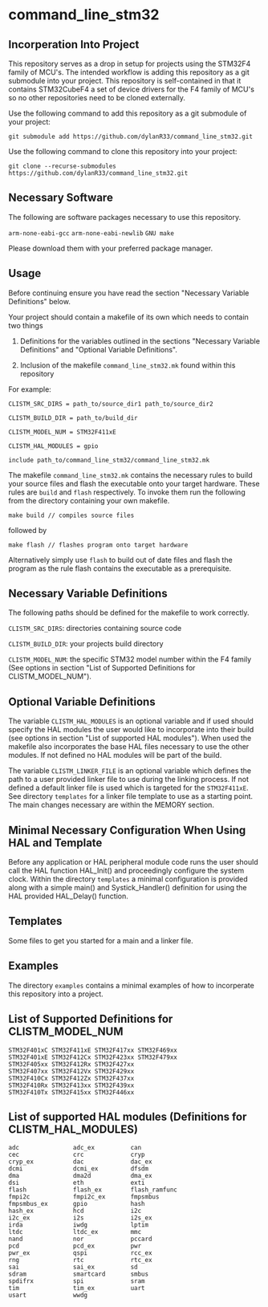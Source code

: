 # command_line_stm32

## Incorperation Into Project
This repository serves as a drop in setup for projects using the STM32F4 family of 
MCU's. The intended workflow is adding this repository as a git submodule into your 
project. This repository is self-contained in that it contains STM32CubeF4 a set 
of device drivers for the F4 family of MCU's so no other repositories need to be 
cloned externally.

Use the following command to add this repository as a git submodule of your project:
```
git submodule add https://github.com/dylanR33/command_line_stm32.git
```

Use the following command to clone this repository into your project:
```
git clone --recurse-submodules https://github.com/dylanR33/command_line_stm32.git
```

## Necessary Software
The following are software packages necessary to use this repository.

`arm-none-eabi-gcc`
`arm-none-eabi-newlib`
`GNU make`

Please download them with your preferred package manager.


## Usage
Before continuing ensure you have read the section "Necessary Variable Definitions" 
below.

Your project should contain a makefile of its own which needs to contain two things

1. Definitions for the variables outlined in the sections "Necessary Variable 
Definitions" and "Optional Variable Definitions".

2. Inclusion of the makefile `command_line_stm32.mk` found within this repository

For example:
```
CLISTM_SRC_DIRS = path_to/source_dir1 path_to/source_dir2

CLISTM_BUILD_DIR = path_to/build_dir

CLISTM_MODEL_NUM = STM32F411xE

CLISTM_HAL_MODULES = gpio

include path_to/command_line_stm32/command_line_stm32.mk
```

The makefile `command_line_stm32.mk` contains the necessary rules to build your 
source files and flash the executable onto your target hardware. These rules are 
`build` and `flash` respectively. To invoke them run the following from the 
directory containing your own makefile.
```
make build // compiles source files
```
followed by
```
make flash // flashes program onto target hardware
```

Alternatively simply use `flash` to build out of date files and flash the program 
as the rule flash contains the executable as a prerequisite.


## Necessary Variable Definitions
The following paths should be defined for the makefile to work correctly.

`CLISTM_SRC_DIRS`: directories containing source code

`CLISTM_BUILD_DIR`: your projects build directory

`CLISTM_MODEL_NUM`: the specific STM32 model number within the F4 family (See options in 
section "List of Supported Definitions for CLISTM_MODEL_NUM").


## Optional Variable Definitions
The variable `CLISTM_HAL_MODULES` is an optional variable and if used should specify the 
HAL modules the user would like to incorporate into their build (see options in section 
"List of supported HAL modules"). When used the makefile also incorporates the base HAL 
files necessary to use the other modules. If not defined no HAL modules will be part of the build.

The variable `CLISTM_LINKER_FILE` is an optional variable which defines the path to a user 
provided linker file to use during the linking process. If not defined a default linker file is 
used which is targeted for the `STM32F411xE`. See directory `templates` for a linker file 
template to use as a starting point. The main changes necessary are within the MEMORY section.


## Minimal Necessary Configuration When Using HAL and Template
Before any application or HAL peripheral module code runs the user should call the 
HAL function HAL_Init() and proceedingly configure the system clock. Within the 
directory `templates` a minimal configuration is provided along with a simple main() 
and Systick_Handler() definition for using the HAL provided HAL_Delay() function.


## Templates
Some files to get you started for a main and a linker file.


## Examples
The directory `examples` contains a minimal examples of how to incorperate this repository 
into a project.


## List of Supported Definitions for CLISTM_MODEL_NUM
```
STM32F401xC STM32F411xE STM32F417xx STM32F469xx 
STM32F401xE STM32F412Cx STM32F423xx STM32F479xx
STM32F405xx STM32F412Rx STM32F427xx 
STM32F407xx STM32F412Vx STM32F429xx 
STM32F410Cx STM32F412Zx STM32F437xx
STM32F410Rx STM32F413xx STM32F439xx
STM32F410Tx STM32F415xx STM32F446xx
```


## List of supported HAL modules (Definitions for CLISTM_HAL_MODULES)
```
adc               adc_ex          can
cec               crc             cryp
cryp_ex           dac             dac_ex
dcmi              dcmi_ex         dfsdm
dma               dma2d           dma_ex
dsi               eth             exti
flash             flash_ex        flash_ramfunc
fmpi2c            fmpi2c_ex       fmpsmbus
fmpsmbus_ex       gpio            hash
hash_ex           hcd             i2c
i2c_ex            i2s             i2s_ex
irda              iwdg            lptim
ltdc              ltdc_ex         mmc
nand              nor             pccard
pcd               pcd_ex          pwr
pwr_ex            qspi            rcc_ex
rng               rtc             rtc_ex
sai               sai_ex          sd
sdram             smartcard       smbus
spdifrx           spi             sram
tim               tim_ex          uart
usart             wwdg
```

